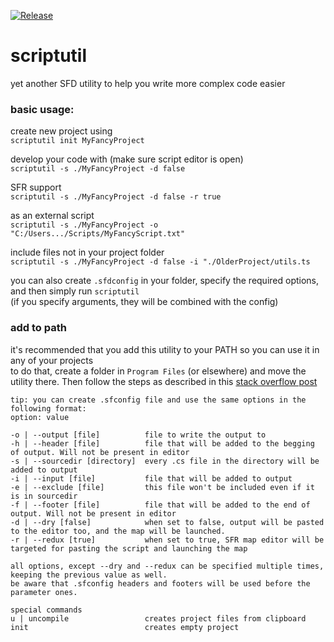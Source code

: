 [![Release](https://github.com/NotRustyBot/scriptutil/actions/workflows/dotnet-desktop.yml/badge.svg)](https://github.com/NotRustyBot/scriptutil/actions/workflows/dotnet-desktop.yml)

# scriptutil
yet another SFD utility to help you write more complex code easier


### basic usage:  
create new project using  
`scriptutil init MyFancyProject`  

develop your code with (make sure script editor is open)  
`scriptutil -s ./MyFancyProject -d false`

SFR support  
`scriptutil -s ./MyFancyProject -d false -r true`

as an external script  
`scriptutil -s ./MyFancyProject -o "C:/Users.../Scripts/MyFancyScript.txt"`

include files not in your project folder  
`scriptutil -s ./MyFancyProject -d false -i "./OlderProject/utils.ts`

you can also create `.sfdconfig` in your folder, specify the required options, and then simply run `scriptutil`  
(if you specify arguments, they will be combined with the config)

### add to path
it's recommended that you add this utility to your PATH so you can use it in any of your projects  
to do that, create a folder in `Program Files` (or elsewhere) and move the utility there. Then follow the steps as described in this [stack overflow post](https://stackoverflow.com/questions/44272416/how-to-add-a-folder-to-path-environment-variable-in-windows-10-with-screensho)

```
tip: you can create .sfconfig file and use the same options in the following format:
option: value

-o | --output [file]          file to write the output to
-h | --header [file]          file that will be added to the begging of output. Will not be present in editor
-s | --sourcedir [directory]  every .cs file in the directory will be added to output
-i | --input [file]           file that will be added to output
-e | --exclude [file]         this file won't be included even if it is in sourcedir
-f | --footer [file]          file that will be added to the end of output. Will not be present in editor
-d | --dry [false]            when set to false, output will be pasted to the editor too, and the map will be launched.
-r | --redux [true]           when set to true, SFR map editor will be targeted for pasting the script and launching the map

all options, except --dry and --redux can be specified multiple times, keeping the previous value as well.
be aware that .sfconfig headers and footers will be used before the parameter ones.

special commands
u | uncompile                 creates project files from clipboard
init                          creates empty project
```
